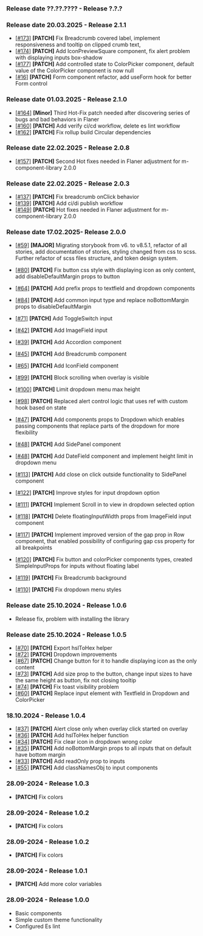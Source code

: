 ### Release date ??.??.???? - Release ?.?.?

### Release date 20.03.2025 - Release 2.1.1

- [[#173]](https://github.com/Marcin-Migdal/m-component-library/issues/173) **[PATCH]** Fix Breadcrumb covered label, implement responsiveness and tooltip on clipped crumb text,
- [[#174]](https://github.com/Marcin-Migdal/m-component-library/issues/174) **[PATCH]** Add IconPreviewSquare component, fix alert problem with displaying inputs box-shadow
- [[#177]](https://github.com/Marcin-Migdal/m-component-library/issues/177) **[PATCH]** Add controlled state to ColorPicker component, default value of the ColorPicker component is now null
- [[#16]](https://github.com/Marcin-Migdal/m-component-library/issues/176) **[PATCH]** Form component refactor, add useForm hook for better Form control

### Release date 01.03.2025 - Release 2.1.0

- [[#164]](https://github.com/Marcin-Migdal/m-component-library/issues/164) **[Minor]** Third Hot-Fix patch needed after discovering series of bugs and bad behaviors in Flaner
- [[#160]](https://github.com/Marcin-Migdal/m-component-library/issues/160) **[PATCH]** Add verify ci/cd workflow, delete es lint workflow
- [[#162]](https://github.com/Marcin-Migdal/m-component-library/issues/162) **[PATCH]** Fix rollup build Circular dependencies

### Release date 22.02.2025 - Release 2.0.8

- [[#157]](https://github.com/Marcin-Migdal/m-component-library/issues/157) **[PATCH]** Second Hot fixes needed in Flaner adjustment for m-component-library 2.0.0

### Release date 22.02.2025 - Release 2.0.3

- [[#137]](https://github.com/Marcin-Migdal/m-component-library/issues/137) **[PATCH]** Fix breadcrumb onClick behavior
- [[#139]](https://github.com/Marcin-Migdal/m-component-library/issues/139) **[PATCH]** Add ci/di publish workflow
- [[#149]](https://github.com/Marcin-Migdal/m-component-library/issues/149) **[PATCH]** Hot fixes needed in Flaner adjustment for m-component-library 2.0.0

### Release date 17.02.2025- Release 2.0.0

- [[#59]](https://github.com/Marcin-Migdal/m-component-library/issues/59) **[MAJOR]** Migrating storybook from v6. to v8.5.1, refactor of all stories, add documentation of stories, styling changed from css to scss. Further refactor of scss files structure, and token design system.

- [[#80]](https://github.com/Marcin-Migdal/m-component-library/issues/80) **[PATCH]** Fix button css style with displaying icon as only content, add disableDefaultMargin props to button
- [[#64]](https://github.com/Marcin-Migdal/m-component-library/issues/64) **[PATCH]** Add prefix props to textfield and dropdown components
- [[#84]](https://github.com/Marcin-Migdal/m-component-library/issues/84) **[PATCH]** Add common input type and replace noBottomMargin props to disableDefaultMargin
- [[#71]](https://github.com/Marcin-Migdal/m-component-library/issues/71) **[PATCH]** Add ToggleSwitch input
- [[#42]](https://github.com/Marcin-Migdal/m-component-library/issues/42) **[PATCH]** Add ImageField input
- [[#39]](https://github.com/Marcin-Migdal/m-component-library/issues/39) **[PATCH]** Add Accordion component
- [[#45]](https://github.com/Marcin-Migdal/m-component-library/issues/45) **[PATCH]** Add Breadcrumb component
- [[#65]](https://github.com/Marcin-Migdal/m-component-library/issues/65) **[PATCH]** Add IconField component
- [[#99]](https://github.com/Marcin-Migdal/m-component-library/issues/99) **[PATCH]** Block scrolling when overlay is visible
- [[#100]](https://github.com/Marcin-Migdal/m-component-library/issues/100) **[PATCH]** Limit dropdown menu max height
- [[#98]](https://github.com/Marcin-Migdal/m-component-library/issues/98) **[PATCH]** Replaced alert control logic that uses ref with custom hook based on state
- [[#47]](https://github.com/Marcin-Migdal/m-component-library/issues/47) **[PATCH]** Add components props to Dropdown which enables passing components that replace parts of the dropdown for more flexibility
- [[#48]](https://github.com/Marcin-Migdal/m-component-library/issues/48) **[PATCH]** Add SidePanel component
- [[#48]](https://github.com/Marcin-Migdal/m-component-library/issues/48) **[PATCH]** Add DateField component and implement height limit in dropdown menu
- [[#113]](https://github.com/Marcin-Migdal/m-component-library/issues/113) **[PATCH]** Add close on click outside functionality to SidePanel component
- [[#122]](https://github.com/Marcin-Migdal/m-component-library/issues/122) **[PATCH]** Improve styles for input dropdown option
- [[#111]](https://github.com/Marcin-Migdal/m-component-library/issues/111) **[PATCH]** Implement Scroll in to view in dropdown selected option
- [[#118]](https://github.com/Marcin-Migdal/m-component-library/issues/118) **[PATCH]** Delete floatingInputWidth props from ImageField input component
- [[#117]](https://github.com/Marcin-Migdal/m-component-library/issues/117) **[PATCH]** Implement improved version of the gap prop in Row component, that enabled possibility of configuring gap css property for all breakpoints
- [[#120]](https://github.com/Marcin-Migdal/m-component-library/issues/120) **[PATCH]** Fix button and colorPicker components types, created SimpleInputProps for inputs without floating label
- [[#119]](https://github.com/Marcin-Migdal/m-component-library/issues/119) **[PATCH]** Fix Breadcrumb background
- [[#110]](https://github.com/Marcin-Migdal/m-component-library/issues/110) **[PATCH]** Fix dropdown menu styles

### Release date 25.10.2024 - Release 1.0.6

- Release fix, problem with installing the library

### Release date 25.10.2024 - Release 1.0.5

- [[#70]](https://github.com/Marcin-Migdal/m-component-library/issues/70) **[PATCH]** Export hslToHex helper
- [[#72]](https://github.com/Marcin-Migdal/m-component-library/issues/72) **[PATCH]** Dropdown improvements
- [[#67]](https://github.com/Marcin-Migdal/m-component-library/issues/67) **[PATCH]** Change button for it to handle displaying icon as the only content
- [[#73]](https://github.com/Marcin-Migdal/m-component-library/issues/73) **[PATCH]** Add size prop to the button, change input sizes to have the same height as button, fix not closing tooltip
- [[#74]](https://github.com/Marcin-Migdal/m-component-library/issues/74) **[PATCH]** Fix toast visibility problem
- [[#60]](https://github.com/Marcin-Migdal/m-component-library/issues/60) **[PATCH]** Replace input element with Textfield in Dropdown and ColorPicker

### 18.10.2024 - Release 1.0.4

- [[#37]](https://github.com/Marcin-Migdal/m-component-library/issues/37) **[PATCH]** Alert close only when overlay click started on overlay
- [[#36]](https://github.com/Marcin-Migdal/m-component-library/issues/36) **[PATCH]** Add hslToHex helper function
- [[#34]](https://github.com/Marcin-Migdal/m-component-library/issues/34) **[PATCH]** Fix clear icon in dropdown wrong color
- [[#35]](https://github.com/Marcin-Migdal/m-component-library/issues/35) **[PATCH]** Add noBottomMargin props to all inputs that on default have bottom margin
- [[#33]](https://github.com/Marcin-Migdal/m-component-library/issues/33) **[PATCH]** Add readOnly prop to inputs
- [[#55]](https://github.com/Marcin-Migdal/m-component-library/issues/55) **[PATCH]** Add classNamesObj to input components

### 28.09-2024 - Release 1.0.3

- **[PATCH]** Fix colors

### 28.09-2024 - Release 1.0.2

- **[PATCH]** Fix colors

### 28.09-2024 - Release 1.0.2

- **[PATCH]** Fix colors

### 28.09-2024 - Release 1.0.1

- **[PATCH]** Add more color variables

### 28.09-2024 - Release 1.0.0

- Basic components
- Simple custom theme functionality
- Configured Es lint
